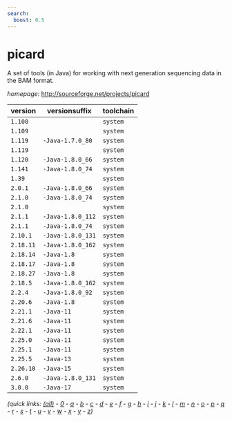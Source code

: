```yaml
---
search:
  boost: 0.5
---
```

# picard

A set of tools (in Java) for working with next generation sequencing data in the BAM format.

*homepage*: <http://sourceforge.net/projects/picard>

version | versionsuffix | toolchain
--------|---------------|----------
``1.100`` |  | ``system``
``1.109`` |  | ``system``
``1.119`` | ``-Java-1.7.0_80`` | ``system``
``1.119`` |  | ``system``
``1.120`` | ``-Java-1.8.0_66`` | ``system``
``1.141`` | ``-Java-1.8.0_74`` | ``system``
``1.39`` |  | ``system``
``2.0.1`` | ``-Java-1.8.0_66`` | ``system``
``2.1.0`` | ``-Java-1.8.0_74`` | ``system``
``2.1.0`` |  | ``system``
``2.1.1`` | ``-Java-1.8.0_112`` | ``system``
``2.1.1`` | ``-Java-1.8.0_74`` | ``system``
``2.10.1`` | ``-Java-1.8.0_131`` | ``system``
``2.18.11`` | ``-Java-1.8.0_162`` | ``system``
``2.18.14`` | ``-Java-1.8`` | ``system``
``2.18.17`` | ``-Java-1.8`` | ``system``
``2.18.27`` | ``-Java-1.8`` | ``system``
``2.18.5`` | ``-Java-1.8.0_162`` | ``system``
``2.2.4`` | ``-Java-1.8.0_92`` | ``system``
``2.20.6`` | ``-Java-1.8`` | ``system``
``2.21.1`` | ``-Java-11`` | ``system``
``2.21.6`` | ``-Java-11`` | ``system``
``2.22.1`` | ``-Java-11`` | ``system``
``2.25.0`` | ``-Java-11`` | ``system``
``2.25.1`` | ``-Java-11`` | ``system``
``2.25.5`` | ``-Java-13`` | ``system``
``2.26.10`` | ``-Java-15`` | ``system``
``2.6.0`` | ``-Java-1.8.0_131`` | ``system``
``3.0.0`` | ``-Java-17`` | ``system``


*(quick links: [(all)](../index.md) - [0](../0/index.md) - [a](../a/index.md) - [b](../b/index.md) - [c](../c/index.md) - [d](../d/index.md) - [e](../e/index.md) - [f](../f/index.md) - [g](../g/index.md) - [h](../h/index.md) - [i](../i/index.md) - [j](../j/index.md) - [k](../k/index.md) - [l](../l/index.md) - [m](../m/index.md) - [n](../n/index.md) - [o](../o/index.md) - [p](../p/index.md) - [q](../q/index.md) - [r](../r/index.md) - [s](../s/index.md) - [t](../t/index.md) - [u](../u/index.md) - [v](../v/index.md) - [w](../w/index.md) - [x](../x/index.md) - [y](../y/index.md) - [z](../z/index.md))*

